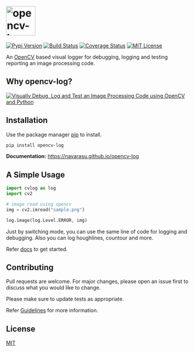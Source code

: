 
<h1><img height="80" src="https://navarasu.github.io/opencv-log/assets/opencv-log-bl.png" alt="opencv-log"></h1>

[![Pypi
Version](https://img.shields.io/pypi/v/opencv-log.svg)](https://pypi.org/project/opencv-log) [![Build
Status](https://img.shields.io/circleci/build/github/navarasu/opencv-log)](https://circleci.com/gh/navarasu/opencv-log) [![Coverage
Status](https://img.shields.io/coveralls/github/navarasu/opencv-log/master)](https://coveralls.io/github/navarasu/opencv-log?branch=master) [![MIT
License](https://img.shields.io/pypi/l/opencv-log)](https://github.com/navarasu/opencv-log/blob/master/LICENSE)

An [OpenCV](https://opencv.org/) based visual logger for debugging,
logging and testing reporting an image processing code.

## Why opencv-log?

[![Visually Debug, Log and Test an Image Processing Code using OpenCV
and
Python](https://user-images.githubusercontent.com/20145075/81455232-3eaaba00-91ac-11ea-9213-7dd1c705f213.png)](https://blog.francium.tech/visually-debug-log-and-test-an-image-processing-code-using-opencv-and-python-36e2d944ebf2)

## Installation

Use the package manager [pip](https://pip.pypa.io/en/stable/) to
install.

``` sh
pip install opencv-log
```

**Documentation:** <https://navarasu.github.io/opencv-log>

## A Simple Usage

``` python
import cvlog as log
import cv2

# image read using opencv
img = cv2.imread("sample.png")

log.image(log.Level.ERROR, img)
```

Just by switching mode, you can use the same line of code for logging
and debugging. Also you can log houghlines, countour and more.

Refer [docs](https://navarasu.github.io/opencv-log) to get started.

## Contributing

Pull requests are welcome. For major changes, please open an issue first
to discuss what you would like to change.

Please make sure to update tests as appropriate.

Refer
[Guidelines](https://github.com/navarasu/opencv-log/blob/master/CONTRIBUTION.md)
for more information.

## License

[MIT](https://choosealicense.com/licenses/mit/)